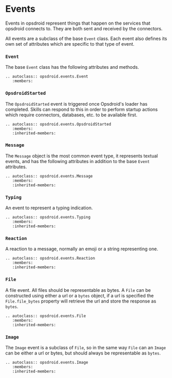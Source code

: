 # Events

Events in opsdroid represent things that happen on the services that opsdroid connects to.
They are both sent and received by the connectors.

All events are a subclass of the base `Event` class. Each event also defines its own set of attributes which are specific to that type of event.


### `Event`

The base `Event` class has the following attributes and methods.

```eval_rst
.. autoclass:: opsdroid.events.Event
   :members:
```

### `OpsdroidStarted`

The `OpsdroidStarted` event is triggered once Opsdroid's loader has completed.
Skills can respond to this in order to perform startup actions which require connectors, databases, etc. to be available first.

```eval_rst
.. autoclass:: opsdroid.events.OpsdroidStarted
   :members:
   :inherited-members:
```

### `Message`

The `Message` object is the most common event type, it represents textual events, and has the following attributes in addition to the base `Event` attributes.

```eval_rst
.. autoclass:: opsdroid.events.Message
   :members:
   :inherited-members:
```

### `Typing`

An event to represent a typing indication.

```eval_rst
.. autoclass:: opsdroid.events.Typing
   :members:
   :inherited-members:
```

### `Reaction`

A reaction to a message, normally an emoji or a string representing one.


```eval_rst
.. autoclass:: opsdroid.events.Reaction
   :members:
   :inherited-members:
```

### `File`

A file event. All files should be representable as bytes. A `File` can be constructed using either a url or a `bytes` object, if a url is specified the `File.file_bytes` property will retrieve the url and store the response as `bytes`.


```eval_rst
.. autoclass:: opsdroid.events.File
   :members:
   :inherited-members:
```

### `Image`

The `Image` event is a subclass of `File`, so in the same way `File` can an `Image` can be either a url or bytes, but should always be representable as `bytes`.

```eval_rst
.. autoclass:: opsdroid.events.Image
   :members:
   :inherited-members:
```
